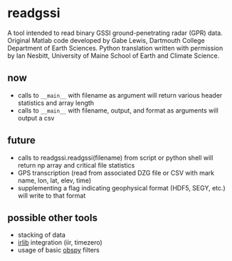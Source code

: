 # readgssi

A tool intended to read binary GSSI ground-penetrating radar (GPR) data. Original Matlab code developed by Gabe Lewis, Dartmouth College Department of Earth Sciences. Python translation written with permission by Ian Nesbitt, University of Maine School of Earth and Climate Science.

## now
- calls to `__main__` with filename as argument will return various header statistics and array length
- calls to `__main__` with filename, output, and format as arguments will output a csv

## future
- calls to readgssi.readgssi(filename) from script or python shell will return np array and critical file statistics
- GPS transcription (read from associated DZG file or CSV with mark name, lon, lat, elev, time)
- supplementing a flag indicating geophysical format (HDF5, SEGY, etc.) will write to that format

## possible other tools
- stacking of data
- [irlib](https://github.com/njwilson23/irlib) integration (iir, timezero)
- usage of basic [obspy](https://github.com/obspy/obspy) filters
